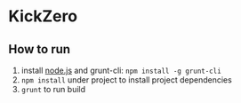 # KickZero

## How to run
1. install [node.js](http://nodejs.org/download/) and grunt-cli: `npm install -g grunt-cli`
2. `npm install` under project to install project dependencies
3. `grunt` to run build







